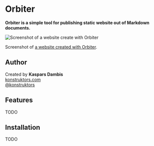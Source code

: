 # Orbiter

**Orbiter is a simple tool for publishing static website out of Markdown documents.**

![Screenshot of a website create with Orbiter](https://raw.github.com/kasparsd/orbiter/master/screenshot.png)

Screenshot of [a website created with Orbiter](http://konstruktors.com/articles/).

## Author

Created by **Kaspars Dambis**  
[konstruktors.com](http://konstruktors.com)  
[@konstruktors](http://twitter.com/konstruktors)

## Features

TODO

## Installation

TODO